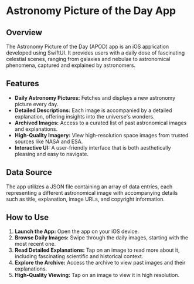 # Astronomy Picture of the Day App

## Overview
The Astronomy Picture of the Day (APOD) app is an iOS application developed using SwiftUI. It provides users with a daily dose of fascinating celestial scenes, ranging from galaxies and nebulae to astronomical phenomena, captured and explained by astronomers.

## Features
- **Daily Astronomy Pictures:** Fetches and displays a new astronomy picture every day.
- **Detailed Descriptions:** Each image is accompanied by a detailed explanation, offering insights into the universe's wonders.
- **Archived Images:** Access to a curated list of past astronomical images and explanations.
- **High-Quality Imagery:** View high-resolution space images from trusted sources like NASA and ESA.
- **Interactive UI:** A user-friendly interface that is both aesthetically pleasing and easy to navigate.

## Data Source
The app utilizes a JSON file containing an array of data entries, each representing a different astronomical image with accompanying details such as title, explanation, image URLs, and copyright information.

## How to Use
1. **Launch the App:** Open the app on your iOS device.
2. **Browse Daily Images:** Swipe through the daily images, starting with the most recent one.
3. **Read Detailed Explanations:** Tap on an image to read more about it, including fascinating scientific and historical context.
4. **Explore the Archive:** Access the archive to view past images and their explanations.
5. **High-Quality Viewing:** Tap on an image to view it in high resolution.


